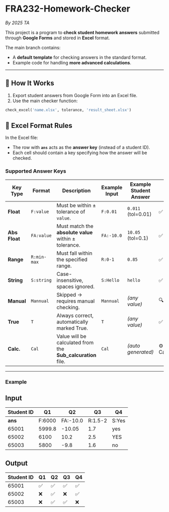 # FRA232-Homework-Checker
_By 2025 TA_

This project is a program to **check student homework answers** submitted through **Google Forms** and stored in **Excel** format.

The main branch contains:
- A **default template** for checking answers in the standard format.
- Example code for handling **more advanced calculations**.

---

## 🔧 How It Works
1. Export student answers from Google Form into an Excel file.
2. Use the main checker function:

```python
check_excel('name.xlsx', tolerance, 'result_sheet.xlsx')
```

## 📑 Excel Format Rules

In the Excel file:
- The row with **`ans`** acts as the **answer key** (instead of a student ID).
- Each cell should contain a key specifying how the answer will be checked.

### Supported Answer Keys

| Key Type       | Format         | Description                                                                 | Example Input | Example Student Answer | Result |
|----------------|----------------|-----------------------------------------------------------------------------|---------------|-------------------------|--------|
| **Float**      | `F:value`      | Must be within ± tolerance of `value`.                                      | `F:0.01`      | `0.011` (tol=0.01)      | ✅ Correct |
| **Abs Float**  | `FA:value`     | Must match the **absolute value** within ± tolerance.                       | `FA:-10.0`    | `10.05` (tol=0.1)       | ✅ Correct |
| **Range**      | `R:min-max`    | Must fall within the specified range.                                       | `R:0-1`       | `0.85`                  | ✅ Correct |
| **String**     | `S:string`     | Case-insensitive, spaces ignored.                                           | `S:Hello`     | ` hello `               | ✅ Correct |
| **Manual**     | `Mannual`      | Skipped → requires manual checking.                                         | `Mannual`     | *(any value)*          | 🔍 Manual |
| **True**       | `T`            | Always correct, automatically marked True.                                  | `T`           | *(any value)*          | ✅ Correct |
| **Calc.**      | `Cal`          | Value will be calculated from the **Sub_calcuration** file.                 | `Cal`         | *(auto generated)*      | ⚙️ Calculated |

---

### Example  
## Input  
| Student ID | Q1     | Q2       | Q3      | Q4     |
| ---------- | ------ | -------- | ------- | ------ |
| **ans**    | F:6000 | FA:-10.0 | R:1.5-2 | S\:Yes |
| 65001      | 5999.8 | -10.05   | 1.7     | yes    |
| 65002      | 6100   | 10.2     | 2.5     | YES    |
| 65003      | 5800   | -9.8     | 1.6     | no     |

## Output
| Student ID | Q1 | Q2 | Q3 | Q4 |
| ---------- | -- | -- | -- | -- |
| 65001      | ✅  | ✅  | ✅  | ✅  |
| 65002      | ❌  | ✅  | ❌  | ✅  |
| 65003      | ❌  | ✅  | ✅  | ❌  |

